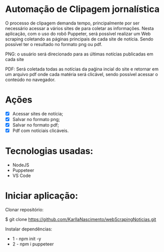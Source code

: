 # Automação de Clipagem jornalística # 

O processo de clipagem demanda tempo, principalmente por ser necessário acessar a vários sites de para coletar as informações. Nesta aplicação, com o uso do robô Puppeter, será possível realizar um Web scraping coletando as páginas principais de cada site de notícia. Sendo possível ter o resultado no formato png ou pdf.

PNG: o usuário será direcionado para as últimas notícias publicadas em cada site 

PDF: Será coletada todas as notícias da paǵina incial do site e retornar em um arquivo pdf onde cada matéria será clicável, sendo possível acessar o conteúdo no navegador. 

# Ações #

- [x] Acessar sites de notícia;
- [x] Salvar no formato png;
- [x] Salvar no formato pdf;
- [x] Pdf com notíciais clicáveis.

# Tecnologias usadas: #

- NodeJS
- Puppeteer
- VS Code


# Iniciar aplicação: #

Clonar repositório:

$ git clone https://github.com/KarllaNascimento/webScrapingNoticias.git

Instalar dependências:

- 1 - npm init -y 
- 2 - npm i puppeteer
